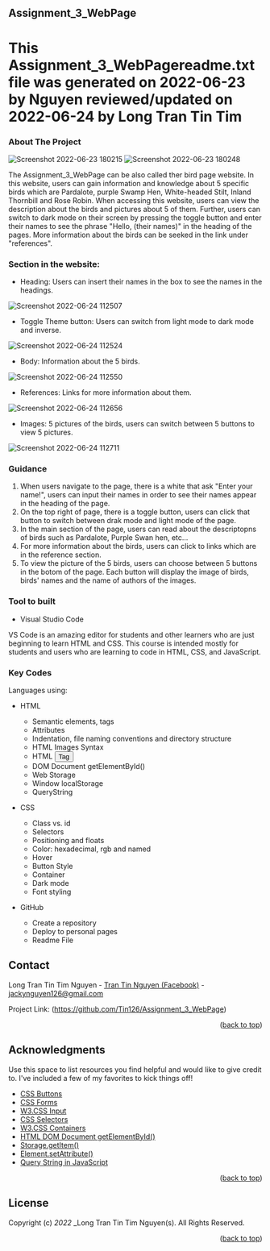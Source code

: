 <div id="top"></div>

## Assignment_3_WebPage
# This Assignment_3_WebPagereadme.txt file was generated on 2022-06-23 by Nguyen reviewed/updated on 2022-06-24 by Long Tran Tin Tim
<!-- ABOUT THE PROJECT -->
### About The Project

![Screenshot 2022-06-23 180215](https://user-images.githubusercontent.com/106289274/175254632-a53b0013-9372-41cd-b9ed-ba42bc71f271.png)
![Screenshot 2022-06-23 180248](https://user-images.githubusercontent.com/106289274/175254646-bc2ae309-3fc1-4d53-a2f5-13403247c7fd.png)


The Assignment_3_WebPage can be also called ther bird page website. In this website, users can gain information and knowledge about 5 specific birds which are Pardalote, purple Swamp Hen, White-headed Stilt, Inland Thornbill and Rose Robin. When accessing this website, users can view the description about the birds and pictures about 5 of them. Further, users can switch to dark mode on their screen by pressing the toggle button and enter their names to see the phrase "Hello, (their names)" in the heading of the pages. More information about the birds can be seeked in the link under "references". 




### Section in the website:
* Heading: Users can insert their names in the box to see the names in the headings.

![Screenshot 2022-06-24 112507](https://user-images.githubusercontent.com/106289274/175446951-090c8449-c048-4b8a-8269-a4670a2bf6d0.png)

* Toggle Theme button: Users can switch from light mode to dark mode and inverse.

![Screenshot 2022-06-24 112524](https://user-images.githubusercontent.com/106289274/175446979-6c6d112e-da51-4c77-9b0e-0653ea7b7591.png)

* Body: Information about the 5 birds.

![Screenshot 2022-06-24 112550](https://user-images.githubusercontent.com/106289274/175447026-4c152303-7207-4049-8c68-3f5b309ab6b8.png)

* References: Links for more information about them.

![Screenshot 2022-06-24 112656](https://user-images.githubusercontent.com/106289274/175447042-9901b98e-cd79-421e-af6f-448813126907.png)

* Images: 5 pictures of the birds, users can switch between 5 buttons to view 5 pictures.

![Screenshot 2022-06-24 112711](https://user-images.githubusercontent.com/106289274/175447048-8a7eeed2-20aa-4252-afd6-39d591f195ef.png)

### Guidance

1. When users navigate to the page, there is a white that ask "Enter your name!", users can input their names in order to see their names appear in the heading of the page.
2. On the top right of page, there is a toggle button, users can click that button to switch between drak mode and light mode of the page.
3. In the main section of the page, users can read about the descriptopns of birds such as Pardalote, Purple Swan hen, etc...
4. For more information about the birds, users can click to links which are in the reference section.
5. To view the picture of the 5 birds, users can choose between 5 buttons in the botom of the page. Each button will display the image of birds, birds' names and the name of authors of the images. 


### Tool to built

* Visual Studio Code

VS Code is an amazing editor for students and other learners who are just beginning to learn HTML and CSS. This course is intended mostly for students and users who are learning to code in HTML, CSS, and JavaScript.

### Key Codes

Languages using: 
* HTML
  * Semantic elements, tags
  * Attributes
  * Indentation, file naming conventions and directory structure
  * HTML Images Syntax
  * HTML <button> Tag
  * DOM Document getElementById()
  * Web Storage 
  * Window localStorage
  * QueryString
  
* CSS
  * Class vs. id
  * Selectors
  * Positioning and floats
  * Color: hexadecimal, rgb and named
  * Hover
  * Button Style
  * Container
  * Dark mode
  * Font styling
  
* GitHub
  * Create a repository
  * Deploy to personal pages
  * Readme File
 
 ## Contact

Long Tran Tin Tim Nguyen - [Tran Tin Nguyen (Facebook)](https://www.facebook.com/trantin.nguyen.1/) - jackynguyen126@gmail.com

Project Link: (https://github.com/Tin126/Assignment_3_WebPage)

<p align="right">(<a href="#top">back to top</a>)</p>
 
 ## Acknowledgments

Use this space to list resources you find helpful and would like to give credit to. I've included a few of my favorites to kick things off!

* [CSS Buttons](https://www.w3schools.com/css/css3_buttons.asp)
* [CSS Forms](https://www.w3schools.com/css/css3_buttons.asp)
* [W3.CSS Input](https://www.w3schools.com/w3css/w3css_input.asp)
* [CSS Selectors](https://www.w3schools.com/css/css_selectors.asp)
* [W3.CSS Containers](https://www.w3schools.com/w3css/w3css_containers.asp)
* [HTML DOM Document getElementById()](https://www.w3schools.com/jsref/met_document_getelementbyid.asp)
* [Storage.getItem()](https://developer.mozilla.org/en-US/docs/Web/API/Storage/getItem)
* [Element.setAttribute()](https://developer.mozilla.org/en-US/docs/Web/API/Element/setAttribute)
* [Query String in JavaScript](https://www.javascripttutorial.net/javascript-bom/javascript-get-query-string/)
 
<p align="right">(<a href="#top">back to top</a>)</p>


 ## License

Copyright (c) _2022_ _Long Tran Tin Tim Nguyen(s). All Rights Reserved.

<p align="right">(<a href="#top">back to top</a>)</p>
